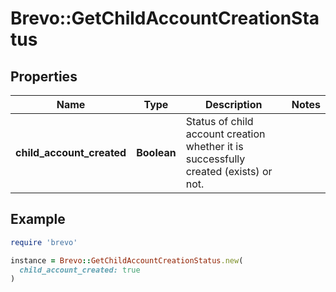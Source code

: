# Brevo::GetChildAccountCreationStatus

## Properties

| Name | Type | Description | Notes |
| ---- | ---- | ----------- | ----- |
| **child_account_created** | **Boolean** | Status of child account creation whether it is successfully created (exists) or not. |  |

## Example

```ruby
require 'brevo'

instance = Brevo::GetChildAccountCreationStatus.new(
  child_account_created: true
)
```

